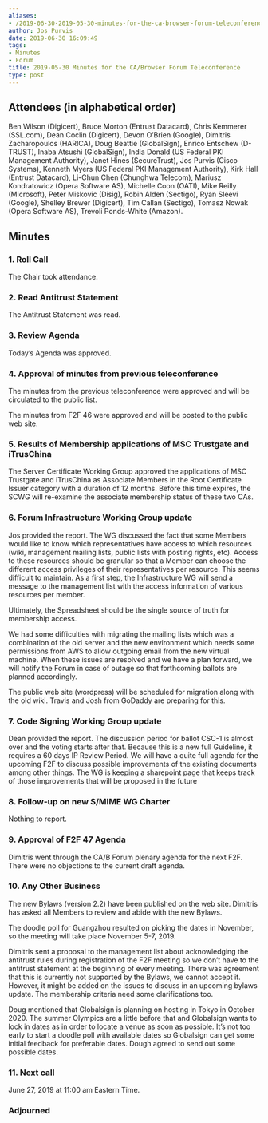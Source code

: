 ```yaml
---
aliases:
- /2019-06-30-2019-05-30-minutes-for-the-ca-browser-forum-teleconference/
author: Jos Purvis
date: 2019-06-30 16:09:49
tags:
- Minutes
- Forum
title: 2019-05-30 Minutes for the CA/Browser Forum Teleconference
type: post
---
```


## Attendees (in alphabetical order) 

Ben Wilson (Digicert), Bruce Morton (Entrust Datacard), Chris Kemmerer (SSL.com), Dean Coclin (Digicert), Devon O’Brien (Google), Dimitris Zacharopoulos (HARICA), Doug Beattie (GlobalSign), Enrico Entschew (D-TRUST), Inaba Atsushi (GlobalSign), India Donald (US Federal PKI Management Authority), Janet Hines (SecureTrust), Jos Purvis (Cisco Systems), Kenneth Myers (US Federal PKI Management Authority), Kirk Hall (Entrust Datacard), Li-Chun Chen (Chunghwa Telecom), Mariusz Kondratowicz (Opera Software AS), Michelle Coon (OATI), Mike Reilly (Microsoft), Peter Miskovic (Disig), Robin Alden (Sectigo), Ryan Sleevi (Google), Shelley Brewer (Digicert), Tim Callan (Sectigo), Tomasz Nowak (Opera Software AS), Trevoli Ponds-White (Amazon).

## Minutes



### 1. Roll Call



The Chair took attendance.

### 2. Read Antitrust Statement



The Antitrust Statement was read.

### 3. Review Agenda



Today’s Agenda was approved.

### 4. Approval of minutes from previous teleconference 

The minutes from the previous teleconference were approved and will be circulated to the public list.

The minutes from F2F 46 were approved and will be posted to the public web site.

### 5. Results of Membership applications of MSC Trustgate and iTrusChina 

The Server Certificate Working Group approved the applications of MSC Trustgate and iTrusChina as Associate Members in the Root Certificate Issuer category with a duration of 12 months. Before this time expires, the SCWG will re-examine the associate membership status of these two CAs.

### 6. Forum Infrastructure Working Group update 

Jos provided the report. The WG discussed the fact that some Members would like to know which representatives have access to which resources (wiki, management mailing lists, public lists with posting rights, etc). Access to these resources should be granular so that a Member can choose the different access privileges of their representatives per resource. This seems difficult to maintain. As a first step, the Infrastructure WG will send a message to the management list with the access information of various resources per member.

Ultimately, the Spreadsheet should be the single source of truth for membership access.

We had some difficulties with migrating the mailing lists which was a combination of the old server and the new environment which needs some permissions from AWS to allow outgoing email from the new virtual machine. When these issues are resolved and we have a plan forward, we will notify the Forum in case of outage so that forthcoming ballots are planned accordingly.

The public web site (wordpress) will be scheduled for migration along with the old wiki. Travis and Josh from GoDaddy are preparing for this.

### 7. Code Signing Working Group update 

Dean provided the report. The discussion period for ballot CSC-1 is almost over and the voting starts after that. Because this is a new full Guideline, it requires a 60 days IP Review Period. We will have a quite full agenda for the upcoming F2F to discuss possible improvements of the existing documents among other things. The WG is keeping a sharepoint page that keeps track of those improvements that will be proposed in the future

### 8. Follow-up on new S/MIME WG Charter 

Nothing to report.

### 9. Approval of F2F 47 Agenda 

Dimitris went through the CA/B Forum plenary agenda for the next F2F. There were no objections to the current draft agenda.

### 10. Any Other Business 

The new Bylaws (version 2.2) have been published on the web site. Dimitris has asked all Members to review and abide with the new Bylaws.

The doodle poll for Guangzhou resulted on picking the dates in November, so the meeting will take place November 5-7, 2019.

Dimitris sent a proposal to the management list about acknowledging the antitrust rules during registration of the F2F meeting so we don’t have to the antitrust statement at the beginning of every meeting. There was agreement that this is currently not supported by the Bylaws, we cannot accept it. However, it might be added on the issues to discuss in an upcoming bylaws update. The membership criteria need some clarifications too.

Doug mentioned that Globalsign is planning on hosting in Tokyo in October 2020. The summer Olympics are a little before that and Globalsign wants to lock in dates as in order to locate a venue as soon as possible. It’s not too early to start a doodle poll with available dates so Globalsign can get some initial feedback for preferable dates. Dough agreed to send out some possible dates.

### 11. Next call



June 27, 2019 at 11:00 am Eastern Time.

### Adjourned